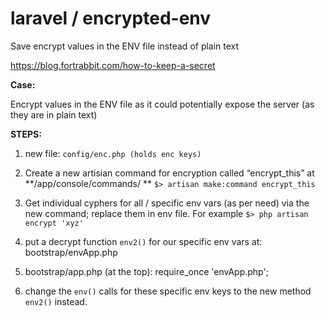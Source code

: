 # laravel / encrypted-env
Save encrypt values in the ENV file instead of plain text


https://blog.fortrabbit.com/how-to-keep-a-secret

**Case:**

Encrypt values in the ENV file as it could potentially expose the server (as they are in plain text)

**STEPS:**

1. new file: 
`config/enc.php (holds enc keys)`

2. Create a new artisian command for encryption called “encrypt_this” at **/app/console/commands/ **
`$> artisan make:command encrypt_this`

3. Get individual cyphers for all / specific env vars (as per need) via the new command; replace them in env file. For example 
`$> php artisan encrypt 'xyz'`

4. put a decrypt function `env2()` for our specific env vars at:
bootstrap/envApp.php 

5. bootstrap/app.php (at the top): 
require_once  'envApp.php';

6. change the `env()` calls for these specific env keys to the new method `env2()` instead. 
